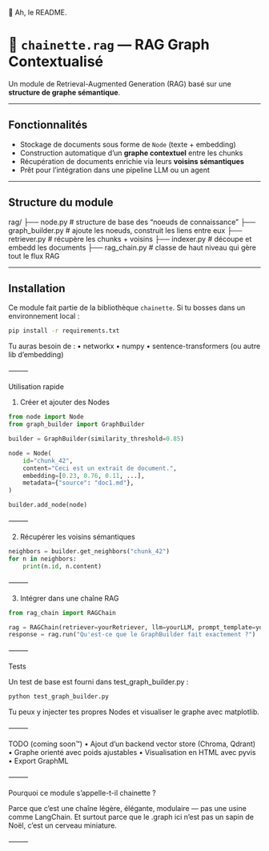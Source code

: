 💅 Ah, le README.
# 🧠 `chainette.rag` — RAG Graph Contextualisé

Un module de Retrieval-Augmented Generation (RAG) basé sur une **structure de graphe sémantique**.

---

## Fonctionnalités

- Stockage de documents sous forme de `Node` (texte + embedding)
- Construction automatique d’un **graphe contextuel** entre les chunks
- Récupération de documents enrichie via leurs **voisins sémantiques**
- Prêt pour l’intégration dans une pipeline LLM ou un agent

---

## Structure du module

rag/
├── node.py             # structure de base des “noeuds de connaissance”
├── graph_builder.py    # ajoute les noeuds, construit les liens entre eux
├── retriever.py        # récupère les chunks + voisins
├── indexer.py          # découpe et embedd les documents
├── rag_chain.py        # classe de haut niveau qui gère tout le flux RAG

---

## Installation

Ce module fait partie de la bibliothèque `chainette`. Si tu bosses dans un environnement local :

```bash
pip install -r requirements.txt
```

Tu auras besoin de :
	•	networkx
	•	numpy
	•	sentence-transformers (ou autre lib d’embedding)

⸻

Utilisation rapide

1. Créer et ajouter des Nodes

```python
from node import Node
from graph_builder import GraphBuilder

builder = GraphBuilder(similarity_threshold=0.85)

node = Node(
    id="chunk_42",
    content="Ceci est un extrait de document.",
    embedding=[0.23, 0.76, 0.11, ...],
    metadata={"source": "doc1.md"},
)

builder.add_node(node)
```


⸻

2. Récupérer les voisins sémantiques

```python
neighbors = builder.get_neighbors("chunk_42")
for n in neighbors:
    print(n.id, n.content)
```

⸻

3. Intégrer dans une chaîne RAG

```python
from rag_chain import RAGChain

rag = RAGChain(retriever=yourRetriever, llm=yourLLM, prompt_template=yourPrompt)
response = rag.run("Qu'est-ce que le GraphBuilder fait exactement ?")

```

⸻

Tests

Un test de base est fourni dans test_graph_builder.py :

```bash
python test_graph_builder.py
```

Tu peux y injecter tes propres Nodes et visualiser le graphe avec matplotlib.

⸻

TODO (coming soon™)
	•	Ajout d’un backend vector store (Chroma, Qdrant)
	•	Graphe orienté avec poids ajustables
	•	Visualisation en HTML avec pyvis
	•	Export GraphML

⸻

Pourquoi ce module s’appelle-t-il chainette ?

Parce que c’est une chaîne légère, élégante, modulaire — pas une usine comme LangChain.
Et surtout parce que le .graph ici n’est pas un sapin de Noël, c’est un cerveau miniature.

⸻
